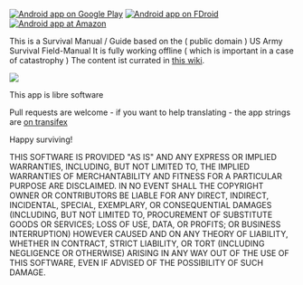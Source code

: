 [![Android app on Google Play](http://ligi.de/img/play_badge.png)](https://play.google.com/store/apps/details?id=org.ligi.survivalmanual)
[![Android app on FDroid](http://ligi.de/img/fdroid_badge.png)](https://f-droid.org/repository/browse/?fdid=org.ligi.survivalmanual)
[![Android app at Amazon](http://ligi.de/img/amazon_badge.png)](https://www.amazon.com/ligi-Survival-Manual/dp/B06WW43R3T)

This is a Survival Manual / Guide based on the ( public domain )  US Army Survival Field-Manual
It is fully working offline ( which is important in a case of catastrophy )
The content ist currated in [this wiki](https://github.com/ligi/SurvivalManual/wiki).

![](https://raw.githubusercontent.com/ligi/SurvivalManual/master/assets/promo.png)

This app is libre software

Pull requests are welcome - if you want to help translating - the app strings are [on transifex](https://www.transifex.com/ligi/survivalmanual)

Happy surviving!

THIS SOFTWARE IS PROVIDED "AS IS" AND ANY EXPRESS OR IMPLIED WARRANTIES, INCLUDING, BUT NOT LIMITED TO, THE IMPLIED WARRANTIES OF MERCHANTABILITY AND FITNESS FOR A PARTICULAR PURPOSE ARE DISCLAIMED. IN NO EVENT SHALL THE COPYRIGHT OWNER OR CONTRIBUTORS BE LIABLE FOR ANY DIRECT, INDIRECT, INCIDENTAL, SPECIAL, EXEMPLARY, OR CONSEQUENTIAL DAMAGES (INCLUDING, BUT NOT LIMITED TO, PROCUREMENT OF SUBSTITUTE GOODS OR SERVICES; LOSS OF USE, DATA, OR PROFITS; OR BUSINESS INTERRUPTION) HOWEVER CAUSED AND ON ANY THEORY OF LIABILITY, WHETHER IN CONTRACT, STRICT LIABILITY, OR TORT (INCLUDING NEGLIGENCE OR OTHERWISE) ARISING IN ANY WAY OUT OF THE USE OF THIS SOFTWARE, EVEN IF ADVISED OF THE POSSIBILITY OF SUCH DAMAGE.

